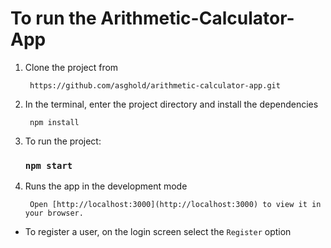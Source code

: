 # To run the Arithmetic-Calculator-App


1. Clone the project from

        https://github.com/asghold/arithmetic-calculator-app.git

2. In the terminal, enter the project directory and install the dependencies

        npm install 

3. To run the project:

    ### `npm start`

4. Runs the app in the development mode
    
        Open [http://localhost:3000](http://localhost:3000) to view it in your browser.

* To register a user, on the login screen select the  `Register` option